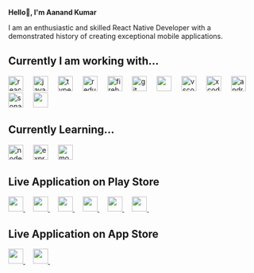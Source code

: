 **Hello👋, I'm Aanand Kumar**

I am an enthusiastic and skilled React Native Developer with a demonstrated history of creating exceptional mobile applications.

## Currently I am working with...

<div align="left">
  <img src="https://reactnative.dev/img/header_logo.svg" alt="reactnative" width="30" height="30"/>
  <img width="12" />
  <img src="https://cdn.jsdelivr.net/gh/devicons/devicon/icons/javascript/javascript-original.svg" height="30" alt="javascript logo"  />
  <img width="12" />
  <img src="https://cdn.jsdelivr.net/gh/devicons/devicon/icons/typescript/typescript-original.svg" height="30" alt="typescript logo"  />
  <img width="12" />
  <img src="https://cdn.jsdelivr.net/gh/devicons/devicon/icons/redux/redux-original.svg" height="30" alt="redux logo"  />
  <img width="12" />
  <img src="https://cdn.jsdelivr.net/gh/devicons/devicon/icons/firebase/firebase-plain.svg" height="30" alt="firebase logo"  />
  <img width="12" />
  <img src="https://cdn.jsdelivr.net/gh/devicons/devicon/icons/git/git-original.svg" height="30" alt="git logo"  />
  <img width="12" />
  <img src="https://upload.wikimedia.org/wikipedia/commons/thumb/c/c2/GitHub_Invertocat_Logo.svg/450px-GitHub_Invertocat_Logo.svg.png" height="30"  />
  <img width="12" />
  <img src="https://cdn.jsdelivr.net/gh/devicons/devicon/icons/vscode/vscode-original.svg" height="30" alt="vscode logo"  />
  <img width="12" />
  <img src="https://cdn.jsdelivr.net/gh/devicons/devicon/icons/xcode/xcode-original.svg" height="30" alt="xcode logo"  />
  <img width="12" />
  <img src="https://cdn.jsdelivr.net/gh/devicons/devicon/icons/androidstudio/androidstudio-original.svg" height="30" alt="androidstudio logo"  />
  <img width="12" />
  <img src="https://cdn.jsdelivr.net/gh/devicons/devicon@latest/icons/sonarqube/sonarqube-original.svg" height="30" alt="sonarcube logo"  />
  <img width="12" />
  <img src="https://res.cloudinary.com/postman/image/upload/t_team_logo/v1629869194/team/2893aede23f01bfcbd2319326bc96a6ed0524eba759745ed6d73405a3a8b67a8" height="30"  />
</div>

## Currently Learning...

<div align="left">
  <img src="https://cdn.jsdelivr.net/gh/devicons/devicon/icons/nodejs/nodejs-original.svg" height="30" alt="nodejs logo"  />
  <img width="12" />
  <img src="https://cdn.jsdelivr.net/gh/devicons/devicon/icons/express/express-original.svg" height="30" alt="express logo"  />
  <img width="12" />
  <img src="https://cdn.jsdelivr.net/gh/devicons/devicon/icons/mongodb/mongodb-original.svg" height="30" alt="mongodb logo"  />
  <img width="12" />
</div>

<h2 align="left">Live Application on Play Store</h2>

<div align="left">  
    <a href='https://play.google.com/store/apps/details?id=com.fuji.cms&hl=en-IN'>   
    <img src="https://play-lh.googleusercontent.com/S7apSkp_dmCFsyFD6HfxAszON3hgCxp7g97ymp4I6RW_LnSuM3hjC0kyvdLhWZiWtK0=w240-h480-rw" height="30"  />  
  </a>  
  <img width="12" />  
  <a href='https://play.google.com/store/apps/details?id=com.onestack.bharatbank&hl=en-IN'>   
    <img src="https://is1-ssl.mzstatic.com/image/thumb/Purple116/v4/2e/0a/56/2e0a56a9-ef92-796c-099b-30700965fb41/AppIcon-0-0-1x_U007emarketing-0-5-0-0-85-220.png/246x0w.webp" height="30"  />  
  </a>   
  <img width="12" />  
  <a href='https://play.google.com/store/apps/details?id=com.gangotribusiness&hl=en-IN'>   
    <img src="https://play-lh.googleusercontent.com/HAIhEG358zIp8BAzaU4pLR5t9DxqleKZjlKks4nv3c4XMZOS6hLhGSo0sEH0LN2USSU=w240-h480-rw" height="30"  />  
  </a>  
  <img width="12" />  
  <a href='https://play.google.com/store/apps/details?id=com.komaxengineer'>   
    <img src="https://play-lh.googleusercontent.com/kweE6ZbFiTexdaVuEqY4Ju8jX7DKM444ywvSQrMWMhaxjfVpn9B5pN7OMxNajLrCwg=w240-h480-rw" height="30"  />  
  </a>  
   <img width="12" />  
  <a href='https://play.google.com/store/apps/details?id=com.komaxcustomer'>   
    <img src="https://play-lh.googleusercontent.com/FunzzbpymUH9M22OQyF69ZmAY8fGuNUKh8Dpl9ehLqXwunSb8xyByBFn0SisAhZVjMI=w240-h480-rw" height="30"  />  
  </a>  
   <img width="12" />  
  <a href='https://play.google.com/store/apps/details?id=com.kardblink'>   
    <img src="https://play-lh.googleusercontent.com/l5FdovghgPJnziuOWqbKGV5yFa1_2GZy1_jChL-D7WjFg-oJa4baYVlJzd02An0lE3k6=w240-h480-rw" height="30"  />  
  </a>  
  <img width="12" />  
</div>

<h2 align="left">Live Application on App Store</h2>

<div align="left">  
  <a href='https://apps.apple.com/in/app/onestack-bharat-bank/id6469589695'>   
    <img src="https://is1-ssl.mzstatic.com/image/thumb/Purple116/v4/2e/0a/56/2e0a56a9-ef92-796c-099b-30700965fb41/AppIcon-0-0-1x_U007emarketing-0-5-0-0-85-220.png/246x0w.webp" height="30"  />  
  </a>  
  <img width="12" />
  <a href='https://apps.apple.com/in/app/gangotri-business/id6470782698'>   
    <img src="https://is1-ssl.mzstatic.com/image/thumb/Purple116/v4/fa/91/74/fa9174b7-b225-4ffc-3852-2cacc909dcb5/AppIcon-0-0-1x_U007emarketing-0-6-0-0-85-220.png/246x0w.webp" height="30"  />  
  </a>  
  <img width="12" />
</div>

